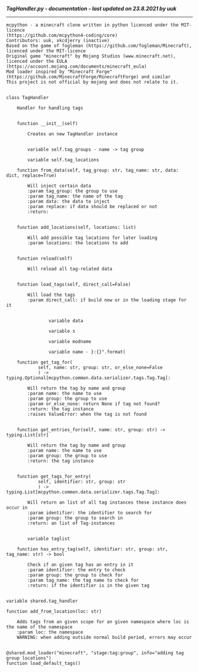 ***TagHandler.py - documentation - last updated on 23.8.2021 by uuk***
___

    mcpython - a minecraft clone written in python licenced under the MIT-licence 
    (https://github.com/mcpython4-coding/core)
    Contributors: uuk, xkcdjerry (inactive)
    Based on the game of fogleman (https://github.com/fogleman/Minecraft), licenced under the MIT-licence
    Original game "minecraft" by Mojang Studios (www.minecraft.net), licenced under the EULA
    (https://account.mojang.com/documents/minecraft_eula)
    Mod loader inspired by "Minecraft Forge" (https://github.com/MinecraftForge/MinecraftForge) and similar
    This project is not official by mojang and does not relate to it.


    class TagHandler
        
        Handler for handling tags


        function __init__(self)
            
            Creates an new TagHandler instance


            variable self.tag_groups - name -> tag group

            variable self.tag_locations

        function from_data(self, tag_group: str, tag_name: str, data: dict, replace=True)
            
            Will inject certain data
            :param tag_group: the group to use
            :param tag_name: the name of the tag
            :param data: the data to inject
            :param replace: if data should be replaced or not
            :return:


        function add_locations(self, locations: list)
            
            Will add possible tag locations for later loading
            :param locations: the locations to add


        function reload(self)
            
            Will reload all tag-related data


        function load_tags(self, direct_call=False)
            
            Will load the tags
            :param direct_call: if build now or in the loading stage for it


                    variable data

                    variable s

                    variable modname

                    variable name - }:{}".format(

        function get_tag_for(
                self, name: str, group: str, or_else_none=False
                ) -> typing.Optional[mcpython.common.data.serializer.tags.Tag.Tag]:
            
            Will return the tag by name and group
            :param name: the name to use
            :param group: the group to use
            :param or_else_none: return None if tag not found?
            :return: the tag instance
            :raises ValueError: when the tag is not found


        function get_entries_for(self, name: str, group: str) -> typing.List[str]
            
            Will return the tag by name and group
            :param name: the name to use
            :param group: the group to use
            :return: the tag instance


        function get_tags_for_entry(
                self, identifier: str, group: str
                ) -> typing.List[mcpython.common.data.serializer.tags.Tag.Tag]:
            
            Will return an list of all tag instances these instance does occur in
            :param identifier: the identifier to search for
            :param group: the group to search in
            :return: an list of Tag-instances


            variable taglist

        function has_entry_tag(self, identifier: str, group: str, tag_name: str) -> bool
            
            Check if an given tag has an entry in it
            :param identifier: the entry to check
            :param group: the group to check for
            :param tag_name: the tag name to check for
            :return: if the identifier is in the given tag


    variable shared.tag_handler

    function add_from_location(loc: str)
        
        Adds tags from an given scope for an given namespace where loc is the name of the namespace
        :param loc: the namespace
        WARNING: when adding outside normal build period, errors may occur


    @shared.mod_loader("minecraft", "stage:tag:group", info="adding tag group locations")
    function load_default_tags()